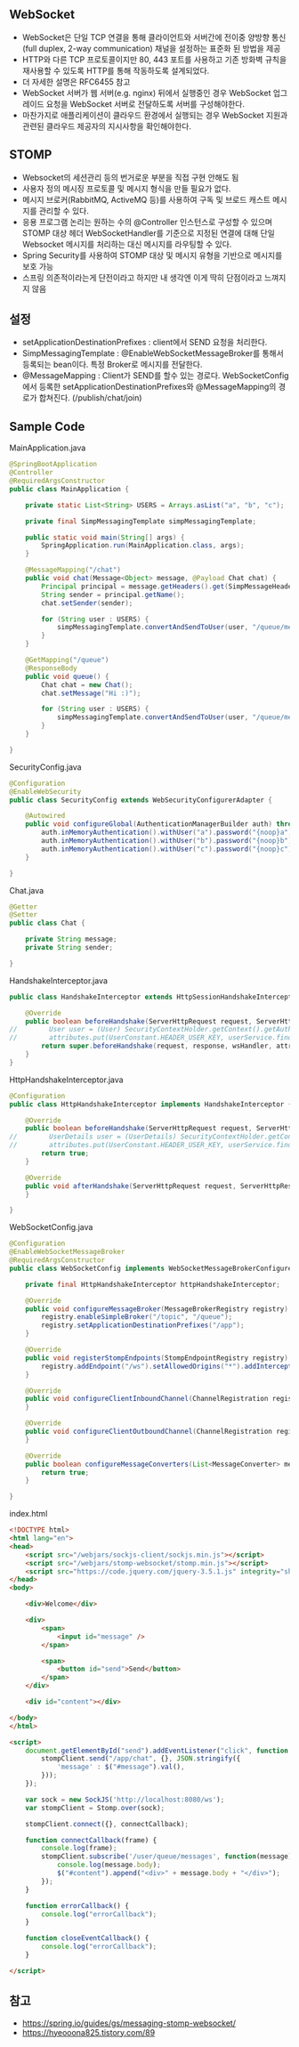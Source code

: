 ## WebSocket
- WebSocket은 단일 TCP 연결을 통해 클라이언트와 서버간에 전이중 양방향 통신(full duplex, 2-way communication) 채널을 설정하는 표준화 된 방법을 제공
- HTTP와 다른 TCP 프로토콜이지만 80, 443 포트를 사용하고 기존 방화벽 규칙을 재사용할 수 있도록 HTTP를 통해 작동하도록 설계되었다.
- 더 자세한 설명은 RFC6455 참고
- WebSocket 서버가 웹 서버(e.g. nginx) 뒤에서 실행중인 경우 WebSocket 업그레이드 요청을 WebSocket 서버로 전달하도록 서버를 구성해야한다.
- 마찬가지로 애플리케이션이 클라우드 환경에서 실행되는 경우 WebSocket 지원과 관련된 클라우드 제공자의 지시사항을 확인해야한다.

## STOMP
- Websocket의 세션관리 등의 번거로운 부분을 직접 구현 안해도 됨
- 사용자 정의 메시징 프로토콜 및 메시지 형식을 만들 필요가 없다.
- 메시지 브로커(RabbitMQ, ActiveMQ 등)를 사용하여 구독 및 브로드 캐스트 메시지를 관리할 수 있다.
- 응용 프로그램 논리는 원하는 수의 @Controller 인스턴스로 구성할 수 있으며 STOMP 대상 헤더 WebSocketHandler를 기준으로 지정된 연결에 대해 단일 Websocket 메시지를 처리하는 대신 메시지를 라우팅할 수 있다.
- Spring Security를 사용하여 STOMP 대상 및 메시지 유형을 기반으로 메시지를 보호 가능
- 스프링 의존적이라는게 단전이라고 하지만 내 생각엔 이게 딱히 단점이라고 느껴지지 않음

## 설정
- setApplicationDestinationPrefixes : client에서 SEND 요청을 처리한다.
- SimpMessagingTemplate : @EnableWebSocketMessageBroker를 통해서 등록되는 bean이다. 특정 Broker로 메시지를 전달한다.
- @MessageMapping : Client가 SEND를 할수 있는 경로다. WebSocketConfig에서 등록한 setApplicationDestinationPrefixes와 @MessageMapping의 경로가 합쳐진다. (/publish/chat/join)

## Sample Code
MainApplication.java
````java
@SpringBootApplication
@Controller
@RequiredArgsConstructor
public class MainApplication {

    private static List<String> USERS = Arrays.asList("a", "b", "c");

    private final SimpMessagingTemplate simpMessagingTemplate;

    public static void main(String[] args) {
        SpringApplication.run(MainApplication.class, args);
    }

    @MessageMapping("/chat")
    public void chat(Message<Object> message, @Payload Chat chat) {
        Principal principal = message.getHeaders().get(SimpMessageHeaderAccessor.USER_HEADER, Principal.class);
        String sender = principal.getName();
        chat.setSender(sender);

        for (String user : USERS) {
            simpMessagingTemplate.convertAndSendToUser(user, "/queue/messages", chat);
        }
    }

    @GetMapping("/queue")
    @ResponseBody
    public void queue() {
        Chat chat = new Chat();
        chat.setMessage("Hi :)");

        for (String user : USERS) {
            simpMessagingTemplate.convertAndSendToUser(user, "/queue/messages", chat);
        }
    }

}
````

SecurityConfig.java
````java
@Configuration
@EnableWebSecurity
public class SecurityConfig extends WebSecurityConfigurerAdapter {

    @Autowired
    public void configureGlobal(AuthenticationManagerBuilder auth) throws Exception {
        auth.inMemoryAuthentication().withUser("a").password("{noop}a").roles("USER");
        auth.inMemoryAuthentication().withUser("b").password("{noop}b").roles("USER");
        auth.inMemoryAuthentication().withUser("c").password("{noop}c").roles("USER");
    }

}
````

Chat.java
````java
@Getter
@Setter
public class Chat {

    private String message;
    private String sender;

}
````

HandshakeInterceptor.java
````java
public class HandshakeInterceptor extends HttpSessionHandshakeInterceptor {

    @Override
    public boolean beforeHandshake(ServerHttpRequest request, ServerHttpResponse response, WebSocketHandler wsHandler, Map<String, Object> attributes) throws Exception {
//        User user = (User) SecurityContextHolder.getContext().getAuthentication().getPrincipal();
//        attributes.put(UserConstant.HEADER_USER_KEY, userService.findBy(user.getId()));
        return super.beforeHandshake(request, response, wsHandler, attributes);
    }
}
````

HttpHandshakeInterceptor.java
````java
@Configuration
public class HttpHandshakeInterceptor implements HandshakeInterceptor {

    @Override
    public boolean beforeHandshake(ServerHttpRequest request, ServerHttpResponse response, WebSocketHandler wsHandler, Map<String, Object> attributes) throws Exception {
//        UserDetails user = (UserDetails) SecurityContextHolder.getContext().getAuthentication().getPrincipal();
//        attributes.put(UserConstant.HEADER_USER_KEY, userService.findBy(user.getId()));
        return true;
    }

    @Override
    public void afterHandshake(ServerHttpRequest request, ServerHttpResponse response, WebSocketHandler wsHandler, Exception exception) {
    }

}
````

WebSocketConfig.java
````java
@Configuration
@EnableWebSocketMessageBroker
@RequiredArgsConstructor
public class WebSocketConfig implements WebSocketMessageBrokerConfigurer {

    private final HttpHandshakeInterceptor httpHandshakeInterceptor;

    @Override
    public void configureMessageBroker(MessageBrokerRegistry registry) {
        registry.enableSimpleBroker("/topic", "/queue");
        registry.setApplicationDestinationPrefixes("/app");
    }

    @Override
    public void registerStompEndpoints(StompEndpointRegistry registry) {
        registry.addEndpoint("/ws").setAllowedOrigins("*").addInterceptors(httpHandshakeInterceptor).withSockJS();
    }

    @Override
    public void configureClientInboundChannel(ChannelRegistration registration) {
    }

    @Override
    public void configureClientOutboundChannel(ChannelRegistration registration) {
    }

    @Override
    public boolean configureMessageConverters(List<MessageConverter> messageConverters) {
        return true;
    }

}
````

index.html
````html
<!DOCTYPE html>
<html lang="en">
<head>
    <script src="/webjars/sockjs-client/sockjs.min.js"></script>
    <script src="/webjars/stomp-websocket/stomp.min.js"></script>
    <script src="https://code.jquery.com/jquery-3.5.1.js" integrity="sha256-QWo7LDvxbWT2tbbQ97B53yJnYU3WhH/C8ycbRAkjPDc=" crossorigin="anonymous"></script>
</head>
<body>

    <div>Welcome</div>

    <div>
        <span>
            <input id="message" />
        </span>

        <span>
            <button id="send">Send</button>
        </span>
    </div>

    <div id="content"></div>

</body>
</html>

<script>
    document.getElementById("send").addEventListener("click", function () {
        stompClient.send("/app/chat", {}, JSON.stringify({
            'message' : $("#message").val(),
        }));
    });

    var sock = new SockJS('http://localhost:8080/ws');
    var stompClient = Stomp.over(sock);

    stompClient.connect({}, connectCallback);

    function connectCallback(frame) {
        console.log(frame);
        stompClient.subscribe('/user/queue/messages', function(message) {
            console.log(message.body);
            $("#content").append("<div>" + message.body + "</div>");
        });
    }

    function errorCallback() {
        console.log("errorCallback");
    }

    function closeEventCallback() {
        console.log("errorCallback");
    }

</script>
````

## 참고
- https://spring.io/guides/gs/messaging-stomp-websocket/
- https://hyeooona825.tistory.com/89

